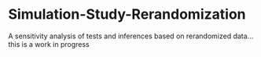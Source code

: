 # Simulation-Study-Rerandomization
A sensitivity analysis of tests and inferences based on rerandomized data... this is a work in progress 

